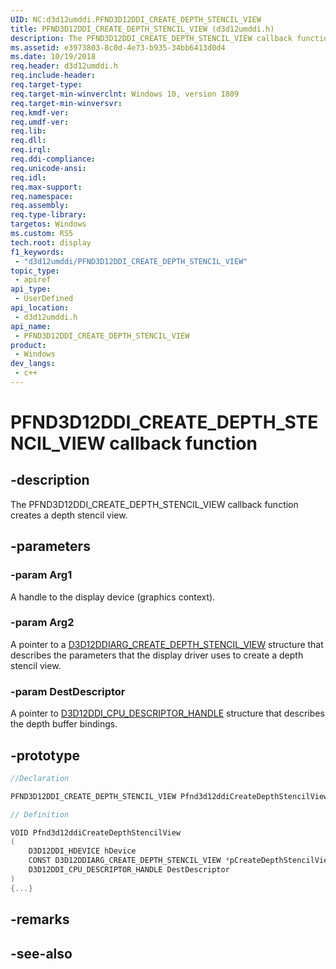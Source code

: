 ```yaml
---
UID: NC:d3d12umddi.PFND3D12DDI_CREATE_DEPTH_STENCIL_VIEW
title: PFND3D12DDI_CREATE_DEPTH_STENCIL_VIEW (d3d12umddi.h)
description: The PFND3D12DDI_CREATE_DEPTH_STENCIL_VIEW callback function creates a depth stencil view.
ms.assetid: e3973803-8c0d-4e73-b935-34bb6413d0d4
ms.date: 10/19/2018
req.header: d3d12umddi.h
req.include-header: 
req.target-type: 
req.target-min-winverclnt: Windows 10, version 1809
req.target-min-winversvr: 
req.kmdf-ver: 
req.umdf-ver: 
req.lib: 
req.dll: 
req.irql: 
req.ddi-compliance: 
req.unicode-ansi: 
req.idl: 
req.max-support: 
req.namespace: 
req.assembly: 
req.type-library: 
targetos: Windows
ms.custom: RS5
tech.root: display
f1_keywords:
 - "d3d12umddi/PFND3D12DDI_CREATE_DEPTH_STENCIL_VIEW"
topic_type:
 - apiref
api_type:
 - UserDefined
api_location:
 - d3d12umddi.h
api_name:
 - PFND3D12DDI_CREATE_DEPTH_STENCIL_VIEW
product:
 - Windows
dev_langs:
 - c++
---
```


# PFND3D12DDI_CREATE_DEPTH_STENCIL_VIEW callback function

## -description

The PFND3D12DDI_CREATE_DEPTH_STENCIL_VIEW callback function creates a depth stencil view.

## -parameters

### -param Arg1

A handle to the display device (graphics context).

### -param Arg2

A pointer to a [D3D12DDIARG_CREATE_DEPTH_STENCIL_VIEW](ns-d3d12umddi-d3d12ddiarg_create_depth_stencil_view.md) structure that describes the parameters that the display driver uses to create a depth stencil view.

### -param DestDescriptor

A pointer to [D3D12DDI_CPU_DESCRIPTOR_HANDLE](ns-d3d12umddi-d3d12ddi_cpu_descriptor_handle.md) structure that describes the depth buffer bindings.

## -prototype

```cpp
//Declaration

PFND3D12DDI_CREATE_DEPTH_STENCIL_VIEW Pfnd3d12ddiCreateDepthStencilView; 

// Definition

VOID Pfnd3d12ddiCreateDepthStencilView 
(
	D3D12DDI_HDEVICE hDevice
	CONST D3D12DDIARG_CREATE_DEPTH_STENCIL_VIEW *pCreateDepthStencilView
	D3D12DDI_CPU_DESCRIPTOR_HANDLE DestDescriptor
)
{...}

```

## -remarks

## -see-also


